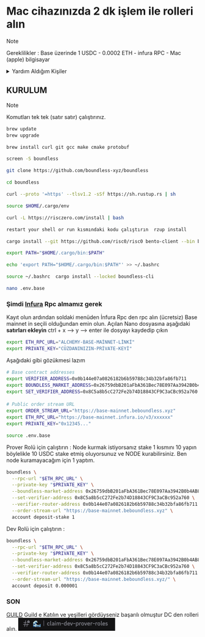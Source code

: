 # Mac cihazınızda 2 dk işlem ile rolleri alın
>[!NOTE]
>Gereklilikler : Base üzerinde 1 USDC  - 0.0002 ETH - infura RPC - Mac (apple) bilgisayar
<details><summary>Yardım Aldığım Kişiler</summary>

- [Himess](https://github.com/Himess/Boundless-Dev-Prover-Rol-Alma)
- [HerculesNode](https://github.com/HerculesNode/Testnet-Rehber/blob/main/Boundless/boundless-role.md)
  
</details>

## KURULUM 
>[!NOTE]
>Komutları tek tek (satır satır) çalıştırınız.

```zsh
brew update
brew upgrade
```
```zsh
brew install curl git gcc make cmake protobuf
```
```zsh
screen -S boundless
```
```zsh
git clone https://github.com/boundless-xyz/boundless
```
```zsh
cd boundless
```
```zsh
curl --proto '=https' --tlsv1.2 -sSf https://sh.rustup.rs | sh
```
```zsh
source $HOME/.cargo/env
```
```zsh
curl -L https://risczero.com/install | bash
```
```zsh
restart your shell or run kısmındaki kodu çalıştırın  rzup install
```
```zsh
cargo install --git https://github.com/risc0/risc0 bento-client --bin bento_cli
```
```zsh
export PATH="$HOME/.cargo/bin:$PATH"
```
```zsh
echo 'export PATH="$HOME/.cargo/bin:$PATH"' >> ~/.bashrc
```
```zsh
source ~/.bashrc  cargo install --locked boundless-cli
```
```zsh
nano .env.base
```
### Şimdi [Infura](https://developer.metamask.io) Rpc almamız gerek 
Kayıt olun ardından soldaki menüden İnfura Rpc den rpc alın (ücretsiz) Base mainnet in seçili olduğundan emin olun.
Açılan Nano dosyasına aşağıdaki **satırları ekleyin** 
ctrl + x --> y --> enter ile dosyayı kaydedip çıkın
```zsh
export ETH_RPC_URL="ALCHEMY-BASE-MAİNNET-LİNKİ"
export PRIVATE_KEY="CÜZDANINIZIN-PRİVATE-KEYİ" 
```
Aşağıdaki gibi gözükmesi lazım 
```zsh
# Base contract addresses
export VERIFIER_ADDRESS=0x0b144e07a0826182b6b59788c34b32bfa86fb711
export BOUNDLESS_MARKET_ADDRESS=0x26759dbB201aFbA361Bec78E097Aa3942B0b4AB8
export SET_VERIFIER_ADDRESS=0x8C5a8b5cC272Fe2b74D18843CF9C3aCBc952a760

# Public order stream URL
export ORDER_STREAM_URL="https://base-mainnet.beboundless.xyz"
export ETH_RPC_URL="https://base-mainnet.infura.io/v3/xxxxxx"
export PRIVATE_KEY="0x12345..."
```
```zsh
source .env.base
```
Prover Rolü için çalıştırın : Node kurmak istiyorsanız stake 1 kısmını 10 yapın böylelikle 10 USDC stake etmiş oluyorsunuz ve NODE kurabilirsiniz. Ben node kuramayacağım için 1 yaptım.

```zsh
boundless \
  --rpc-url "$ETH_RPC_URL" \
  --private-key "$PRIVATE_KEY" \
  --boundless-market-address 0x26759dbB201aFbA361Bec78E097Aa3942B0b4AB8 \
  --set-verifier-address 0x8C5a8b5cC272Fe2b74D18843CF9C3aCBc952a760 \
  --verifier-router-address 0x0b144e07a0826182b6b59788c34b32bfa86fb711 \
  --order-stream-url "https://base-mainnet.beboundless.xyz" \
  account deposit-stake 1
```

Dev Rolü için çalıştırın : 

```zsh
boundless \
  --rpc-url "$ETH_RPC_URL" \
  --private-key "$PRIVATE_KEY" \
  --boundless-market-address 0x26759dbB201aFbA361Bec78E097Aa3942B0b4AB8 \
  --set-verifier-address 0x8C5a8b5cC272Fe2b74D18843CF9C3aCBc952a760 \
  --verifier-router-address 0x0b144e07a0826182b6b59788c34b32bfa86fb711 \
  --order-stream-url "https://base-mainnet.beboundless.xyz/" \
  account deposit 0.000001
```
### SON 
[GUILD](https://guild.xyz/boundless-xyz)
Guild e Katılın ve yeşilleri gördüyseniz başarılı olmuştur DC den rolleri alın.
![](boundless-prover-dev/dev.png)


